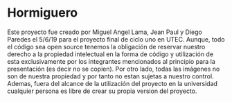 # Hormiguero
Este proyecto fue creado por Miguel Angel Lama, Jean Paul y Diego Paredes el 5/6/19
para el proyecto final de ciclo uno en UTEC. Aunque, todo el código sea open source tenemos la obligación de reservar nuestro derecho a la propiedad intelectual en la forma de código y utilización de esta exclusivamente por los integrantes mencionados al principio para la presentación (es decir no se copien). Por otro lado, todas las imágenes no son de nuestra propiedad y por tanto no estan sujetas a nuestro control. Ademas, fuera del alcance de la utilización del proyecto en la universidad cualquier persona es libre de crear su propia version del proyecto.